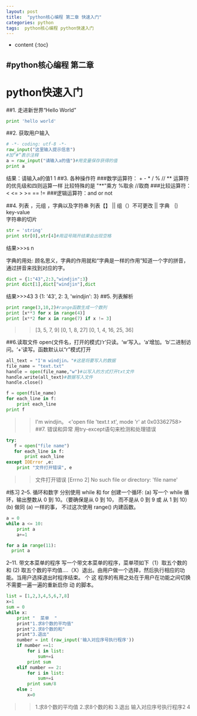 ```yaml
---
layout: post
title:  "python核心编程 第二章 快速入门"
categories: python
tags:  python核心编程 python快速入门
---
```


* content
{:toc}

#python核心编程 第二章
--------------------
# python快速入门
##1. 走进新世界“Hello World”
```python
print 'hello world'
```
##2. 获取用户输入
```python
# -*- coding: utf-8 -*- 
raw_input("这里输入提示信息")
#加“#”表示注释
a = raw_input("请输入a的值")#用变量保存获得的值
print a
```
结果：请输入a的值1
        1
##3. 各种操作符
###数学运算符： +  -  *  /  %  //    **
运算符的优先级和四则运算一样 比较特殊的是
"**"乘方   %取余  //取商
###比较运算符：<   <=   >   >=   ==    != 
###逻辑运算符：and   or   not

##4. 列表 ，元组 ，字典以及字符串
列表【】  ||  组（）不可更改  || 字典 ｛｝key-value   
字符串的切片
```python
str = 'string'
print str[0],str[4]#用逗号隔开结果会出现空格
```
结果>>>s n

字典的用处:
顾名思义，字典的作用就和“字典是一样的作用”知道一个字的拼音，通过拼音来找到对应的字。
```python
dict = {1:"43",2:3,"windjin":3}
print dict[1],dict["windjin"],dict
```
结果>>>43 3 {1: '43', 2: 3, 'windjin': 3}
##5. 列表解析
```python 
print range(3,10,2)#range函数生成一个数列
print [x**3 for x in range(4)]
print [x**2 for x in range(7) if x != 3]
```
>>[3, 5, 7, 9]
[0, 1, 8, 27]
[0, 1, 4, 16, 25, 36]

##6.读取文件
open(文件名，打开的模式)‘r’只读。‘w’写入。‘a’增加。‘b’二进制访问。‘+’读写。函数默认以“r”模式打开

```python
all_text = "I'm windjin。"#这是将要写入的数据
file_name = "text.txt"
handle = open(file_name,"w")#以写入的方式打开txt文件
handle.write(all_text)#数据写入文件
handle.close()

f = open(file_name)
for each_line in f:
    print each_line
print f
```
>>I'm windjin。
<'open file 'text.t xt', mode 'r' at 0x03362758>
##7. 错误和异常
用try-except语句来检测和处理错误
```python 
try:
   f = open("file name")
   for each_line in f:
       print each_line
except IOError ,e:
    print "文件打开错误", e
```
>>文件打开错误 [Errno 2] No such file or directory: 'file name'

#练习
2–5. 循环和数字
分别使用 while 和 for 创建一个循环:
(a) 写一个 while 循环，输出整数从 0 到 10。（要确保是从 0 到 10， 而不是从 0 到 9 或
从 1 到 10）
(b) 做同 (a) 一样的事， 不过这次使用 range() 内建函数。
```python
a = 0
while a <= 10:
    print a
    a+=1
```
```python
for a in range(11):
  print a
 ```
 2–11.
带文本菜单的程序 写一个带文本菜单的程序，菜单项如下（1）取五个数的和 (2) 取五个数的平均值....（X）退出。由用户做一个选择，然后执行相应的功能。当用户选择退出时程序结束。 个 这 程序的有用之处在于用户在功能之间切换不需要一遍一遍的重新启你 动 的脚本。
```python
list = [1,2,3,4,5,6,7,8]
x=1
sum = 0
while x:
    print "  菜单  "
    print"1.求8个数的平均值"
    print"2.求8个数的和"
    print"3.退出"
    number = int (raw_input('输入对应序号执行程序'))
    if number ==1:
        for i in list:
            sum+=i
        print sum
    elif number == 2:
        for i in list:
            sum+=i
        print sum/8
    else :
        x=0
```
>>1.求8个数的平均值
2.求8个数的和
3.退出
输入对应序号执行程序2
4